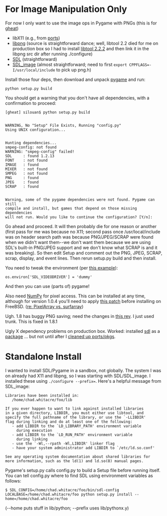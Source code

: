 # For Image Manipulation Only #

For now I only want to use the image ops in Pygame with PNGs (this is for [gheat](http://code.google.com/p/gheat/))

  * libX11 (e.g., from [ports](ftp://ftp.freebsd.org/pub/FreeBSD/ports/i386/packages-6-stable/x11/))
  * [libpng](http://www.libpng.org/pub/png/libpng.html) (source is straightforward dance; well, libtool 2.2 died for me on production box so I had to install [libtool 2.2.2](http://www.gnu.org/software/libtool/) and then link it in the libpng src dir after running ./configure)
  * [SDL](http://www.libsdl.org/) (straightforward)
  * [SDL\_image](http://www.libsdl.org/projects/SDL_image/) (almost straightforward; need to first `export CPPFLAGS=-I/usr/local/include` to pick up png.h)

Install those four deps, then download and unpack [pygame](http://pygame.org/) and run:

```
python setup.py build
```

You should get a warning that you don't have all dependencies, with a confirmation to proceed:

```
[gheat] silouan$ python setup.py build


WARNING, No "Setup" File Exists, Running "config.py"
Using UNIX configuration...


Hunting dependencies...
smpeg-config: not found
WARNING: "smpeg-config" failed!
SDL     : found 1.2.13
FONT    : not found
IMAGE   : found
MIXER   : not found
SMPEG   : not found
PNG     : found
JPEG    : found
SCRAP   : found


Warning, some of the pygame dependencies were not found. Pygame can still
compile and install, but games that depend on those missing dependencies
will not run. Would you like to continue the configuration? [Y/n]:
```

Go ahead and proceed. It will then probably die for one reason or another (first pass for me was because no X11; second pass once /usr/local/include was on header search path was because PNG/JPEG/SCRAP were found when we didn't want them--we don't want them because we are using SDL's built-in PNG/JPEG support and we don't know what SCRAP is and it was breaking). So then edit Setup and comment out the PNG, JPEG, SCRAP, scrap, display, and event lines. Then rerun setup.py build and then install.

You need to tweak the environment (per [this example](http://www.pygame.org/wiki/HeadlessNoWindowsNeeded)):

```
os.environ['SDL_VIDEODRIVER'] = 'dummy'
```

And then you can use (parts of) pygame!

Also need [NumPy](http://numpy.scipy.org/) for pixel access. This can be installed at any time, although for version 1.0.4 you'll need to apply [this patch](http://scipy.org/scipy/numpy/ticket/618) before installing on FreeBSD. ([re: PixelArray vs. surfarray](http://archives.seul.org/pygame/users/Aug-2007/msg00334.html))

Ugh. 1.8 has buggy PNG saving; need the changes in [this rev](http://www.seul.org/viewcvs/viewcvs.cgi?rev=1205&root=PyGame&view=rev). I just used trunk. This is fixed in 1.8.1

Ugly X dependency problems on production box. Worked: installed [sdl](http://www.freebsd.org/cgi/cvsweb.cgi/ports/devel/sdl12/) as a [package](ftp://ftp.freebsd.org/pub/FreeBSD/ports/i386/packages-6-stable/devel/) ... but not until after I [cleaned up ports/pkgs](http://www.onlamp.com/pub/a/bsd/2001/11/29/Big_Scary_Daemons.html).

# Standalone Install #

I wanted to install SDL/Pygame in a sandbox, not globally. The system I was on already had X11 and libpng, so I was starting with SDL/SDL\_image. I installed these using `./configure --prefix=`. Here's a helpful message from SDL\_image:

```
Libraries have been installed in:
   /home/chad.whitacre/foo/lib

If you ever happen to want to link against installed libraries
in a given directory, LIBDIR, you must either use libtool, and
specify the full pathname of the library, or use the `-LLIBDIR'
flag during linking and do at least one of the following:
   - add LIBDIR to the `LD_LIBRARY_PATH' environment variable
     during execution
   - add LIBDIR to the `LD_RUN_PATH' environment variable
     during linking
   - use the `-Wl,--rpath -Wl,LIBDIR' linker flag
   - have your system administrator add LIBDIR to `/etc/ld.so.conf'

See any operating system documentation about shared libraries for
more information, such as the ld(1) and ld.so(8) manual pages.
```

Pygame's setup.py calls config.py to build a Setup file before running itself. You can tell config.py where to find SDL using environment variables as follows:

```
$ SDL_CONFIG=/home/chad.whitacre/foo/bin/sdl-config LOCALBASE=/home/chad.whitacre/foo python setup.py install --home=/home/chad.whitacre/foo
```

(--home puts stuff in lib/python; --prefix uses lib/pythonx.y)